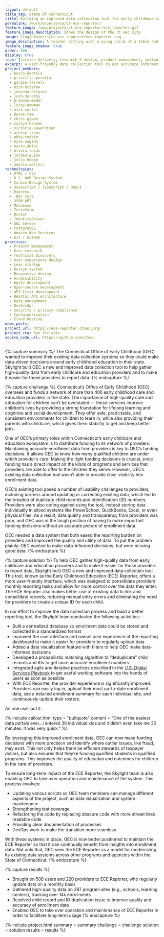 ```yaml
---
layout: default
title_tag: State of Connecticut
title: Building an improved data collection tool for early childhood care and education
permalink: /work/experience/ct-ece-reporter/
feature_image: /img/projects/ct_ece_reporter/ece_reporter.gif
feature_image_description: Shows the design of the ct oec site
image: /img/projects/ct_ece_reporter/ece-reporter.svg
image_description: A teacher sitting with a young child at a table and a computer screen in the background showing a green checkmark.
feature_image_shadow: true
order: 400
display: true
tags: [service delivery, research & design, product management, software delivery, legacy modernization, devops, cloud & platforms, data & analytics, apis, security & privacy, early childhood, social safety net, healthcare, education, chris given, julia hogan, cailyn hansen, victoria suwardiman, ashley treni, abby raskin, kyle magida, marvo dolor, amelia wellers, olivia lucas, jordan guinn, nick bristow, brandon mader, derek tam, alex curtis, lucas newman, becca bartola, priscilla peralta, gordon farrell, josh dorothy, johanna delpino]
excerpt: A user-friendly data collection tool to get accurate information from early care and education providers about the children under their care in Connecticut.
project_members:
  - becca-bartola
  - priscilla-peralta
  - gordon-farrell
  - nick-bristow
  - johanna-delpino
  - josh-dorothy
  - brandon-mader
  - lucas-newman
  - alex-curtis
  - derek-tam
  - chris-given
  - cailyn-hansen
  - victoria-suwardiman
  - ashley-treni
  - abby-raskin
  - kyle-magida
  - marvo-dolor
  - olivia-lucas
  - jordan-guinn
  - julia-hogan
  - amelia-wellers
technologies:
  - HTML / CSS
  - U.S. Web Design System
  - Carbon Design System
  - JavaScript / TypeScript / React
  - Express
  - .NET Core
  - JSON API
  - Metabase
  - Terraform
  - Docker
  - IdentityServer
  - SQL Server
  - PostgreSQL
  - Amazon Web Services
  - Git / GitHub
practices:
  - Product management
  - User research
  - Technical discovery
  - User experience design
  - Lean startup
  - Design system
  - Responsive design
  - Accessibility
  - Agile development
  - Open-source development
  - API-first development
  - RESTful API architecture
  - Data management
  - DevSecOps
  - Security / privacy compliance
  - Containerization
  - Cloud hosting
news_posts:
project_url: https://ece-reporter.ctoec.org/
project_cta: See the site
source_code_url: https://github.com/ctoec
---
```


{% capture summary %}
The Connecticut Office of Early Childhood (OEC) wanted to improve their existing data collection systems 
so they could make data-driven decisions around early childhood education in their state. 
Skylight built OEC a new and improved data collection tool to help gather high-quality data from early childcare and education providers 
and to make it easier for those providers to report data.
{% endcapture %}

{% capture challenge %}
Connecticut’s Office of Early Childhood (OEC) oversees and funds a network of more than 400 early childhood care and education providers in the state. The importance of high-quality care and education for children can’t be overstated — these services improve children’s lives by providing a strong foundation for lifelong learning and cognitive and social development. They offer safe, predictable, and consistent environments for children to learn in, while also providing their parents with childcare, which gives them stability to get and keep better jobs. 

One of OEC’s primary roles within Connecticut’s early childcare and education ecosystem is to distribute funding to its network of providers. Maintaining accurate enrollment data from providers is key to OEC’s funding decisions. It allows OEC to know how many qualified children are under which provider’s care. Making the right funding decisions is crucial, since funding has a direct impact on the kinds of programs and services that providers are able to offer to the children they serve. However, OEC’s existing data collection tool wasn’t able to provide clear visibility into enrollment data. 

OEC’s existing tool posed a number of usability challenges to providers, including barriers around updating or correcting existing data, which led to the creation of duplicate child records and identification (ID) numbers. Providers were also opting against using the tool, instead storing data individually in siloed systems like PowerSchool, QuickBooks, Excel, or even physical files. As a result, data quality and transparency from providers was poor, and OEC was in the tough position of having to make important funding decisions without an accurate picture of enrollment data.

OEC needed a data system that both eased the reporting burden on providers and improved the quality and utility of data. To put the problem plainly: OEC wanted to make data-informed decisions, but were missing good data.
{% endcapture %}

{% capture solution %}
To help OEC gather high-quality data from early childcare and education providers and to make it easier for those providers to report data, Skylight built OEC a new and improved data collection tool. This tool, known as the Early Childhood Education (ECE) Reporter, offers a more user-friendly interface, which was designed to consolidate providers’ monthly reporting tasks and allow for more control over the data they enter. The ECE Reporter also makes better use of existing data to link and consolidate records, reducing manual entry errors and eliminating the need for providers to create a unique ID for each child. 

In our effort to improve the data collection process and build a better reporting tool, the Skylight team conducted the following activities:

- Built a centralized database so enrollment data could be stored and collected in a standardized format
- Improved the user interface and overall user experience of the  reporting dashboard to make it easier for providers to regularly upload data 
- Added a data visualization feature with filters to help OEC make data-informed decisions
- Developed a probabilistic matching algorithm to “deduplicate” child records and IDs to get more accurate enrollment numbers
- Integrated agile and iterative practices described in the [U.S. Digital Services Playbook](https://playbook.cio.gov/#play4) to get useful working software into the hands of users as soon as possible 
- With ECE Reporter, the provider experience is significantly improved. Providers can easily log in, upload their most up-to-date enrollment data, see a detailed enrollment summary for each individual site, and continuously update their rosters. 

As one user put it:

{% include callout.html
  type = "pullquote"
  content = "One of the easiest data portals ever…I entered 30 individual kids and it didn’t even take me 30 minutes. It was very quick."
%}

By leveraging this improved enrollment data, OEC can now make funding decisions with more precision and identify where outlier issues, like fraud, may exist. This not only helps them be efficient stewards of taxpayer dollars, but also ensures that they’re funding qualified students in qualified programs. This improves the quality of education and outcomes for children in the care of providers. 

To ensure long-term impact of the ECE Reporter, the Skylight team is also enabling OEC to take over operation and maintenance of the system. This process involves:

- Updating various scripts so OEC team members can manage different aspects of the project, such as data visualization and system maintenance 
- Strengthening test coverage 
- Refactoring the code by replacing obscure code with more streamlined, readable code 
- Providing clear documentation of processes
- DevOps work to make the transition more seamless

With these systems in place, OEC is now better positioned to maintain the ECE Reporter so that it can continually benefit from insights into enrollment data. Not only that, OEC sees the ECE Reporter as a model for modernizing its existing data systems across other programs and agencies within the State of Connecticut.
{% endcapture %}

{% capture results %}
- Brought on 508 users and 220 providers to ECE Reporter, who regularly update data on a monthly basis
- Gathered high-quality data on 397 program sites (e.g., schools, learning centers), tracking over 14k enrollments
- Resolved child record  and ID duplication issue to improve quality and accuracy of enrollment data
- Enabled OEC to take over operation and maintenance of ECE Reporter in order to facilitate long-term usage
{% endcapture %}

{% include project.html
  summary = summary
  challenge = challenge
  solution = solution
  results = results
%}
